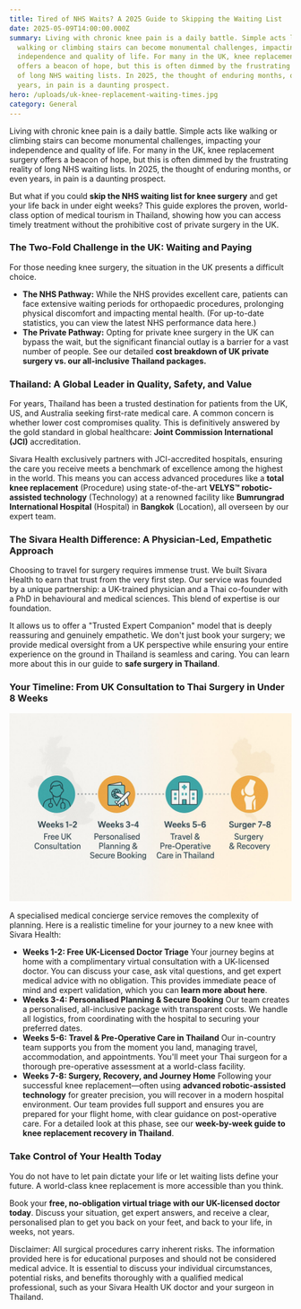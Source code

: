 ```yaml
---
title: Tired of NHS Waits? A 2025 Guide to Skipping the Waiting List
date: 2025-05-09T14:00:00.000Z
summary: Living with chronic knee pain is a daily battle. Simple acts like
  walking or climbing stairs can become monumental challenges, impacting your
  independence and quality of life. For many in the UK, knee replacement surgery
  offers a beacon of hope, but this is often dimmed by the frustrating reality
  of long NHS waiting lists. In 2025, the thought of enduring months, or even
  years, in pain is a daunting prospect.
hero: /uploads/uk-knee-replacement-waiting-times.jpg
category: General
---
```

Living with chronic knee pain is a daily battle. Simple acts like walking or climbing stairs can become monumental challenges, impacting your independence and quality of life. For many in the UK, knee replacement surgery offers a beacon of hope, but this is often dimmed by the frustrating reality of long NHS waiting lists. In 2025, the thought of enduring months, or even years, in pain is a daunting prospect.

But what if you could **skip the NHS waiting list for knee surgery** and get your life back in under eight weeks? This guide explores the proven, world-class option of medical tourism in Thailand, showing how you can access timely treatment without the prohibitive cost of private surgery in the UK.

### **The Two-Fold Challenge in the UK: Waiting and Paying**

For those needing knee surgery, the situation in the UK presents a difficult choice.

* **The NHS Pathway:** While the NHS provides excellent care, patients can face extensive waiting periods for orthopaedic procedures, prolonging physical discomfort and impacting mental health. (For up-to-date statistics, you can view the latest NHS performance data here.)
* **The Private Pathway:** Opting for private knee surgery in the UK can bypass the wait, but the significant financial outlay is a barrier for a vast number of people. See our detailed **cost breakdown of UK private surgery vs. our all-inclusive Thailand packages.**

### **Thailand: A Global Leader in Quality, Safety, and Value**

For years, Thailand has been a trusted destination for patients from the UK, US, and Australia seeking first-rate medical care. A common concern is whether lower cost compromises quality. This is definitively answered by the gold standard in global healthcare: **Joint Commission International (JCI)** accreditation.

Sivara Health exclusively partners with JCI-accredited hospitals, ensuring the care you receive meets a benchmark of excellence among the highest in the world. This means you can access advanced procedures like a **total knee replacement** (Procedure) using state-of-the-art **VELYS™ robotic-assisted technology** (Technology) at a renowned facility like **Bumrungrad International Hospital** (Hospital) in **Bangkok** (Location), all overseen by our expert team.

### **The Sivara Health Difference: A Physician-Led, Empathetic Approach**

Choosing to travel for surgery requires immense trust. We built Sivara Health to earn that trust from the very first step. Our service was founded by a unique partnership: a UK-trained physician and a Thai co-founder with a PhD in behavioural and medical sciences. This blend of expertise is our foundation.

It allows us to offer a "Trusted Expert Companion" model that is deeply reassuring and genuinely empathetic. We don't just book your surgery; we provide medical oversight from a UK perspective while ensuring your entire experience on the ground in Thailand is seamless and caring. You can learn more about this in our guide to **safe surgery in Thailand**.

### **Your Timeline: From UK Consultation to Thai Surgery in Under 8 Weeks**

![sivara health timeline](/uploads/sivara-health-timeline.jpg "sivara health timeline")

A specialised medical concierge service removes the complexity of planning. Here is a realistic timeline for your journey to a new knee with Sivara Health:

* **Weeks 1-2: Free UK-Licensed Doctor Triage** Your journey begins at home with a complimentary virtual consultation with a UK-licensed doctor. You can discuss your case, ask vital questions, and get expert medical advice with no obligation. This provides immediate peace of mind and expert validation, which you can **learn more about here**.
* **Weeks 3-4: Personalised Planning & Secure Booking** Our team creates a personalised, all-inclusive package with transparent costs. We handle all logistics, from coordinating with the hospital to securing your preferred dates.
* **Weeks 5-6: Travel & Pre-Operative Care in Thailand** Our in-country team supports you from the moment you land, managing travel, accommodation, and appointments. You'll meet your Thai surgeon for a thorough pre-operative assessment at a world-class facility.
* **Weeks 7-8: Surgery, Recovery, and Journey Home** Following your successful knee replacement—often using **advanced robotic-assisted technology** for greater precision, you will recover in a modern hospital environment. Our team provides full support and ensures you are prepared for your flight home, with clear guidance on post-operative care. For a detailed look at this phase, see our **week-by-week guide to knee replacement recovery in Thailand**.

### **Take Control of Your Health Today**

You do not have to let pain dictate your life or let waiting lists define your future. A world-class knee replacement is more accessible than you think.

Book your **free, no-obligation virtual triage with our UK-licensed doctor today**. Discuss your situation, get expert answers, and receive a clear, personalised plan to get you back on your feet, and back to your life, in weeks, not years.

Disclaimer: All surgical procedures carry inherent risks. The information provided here is for educational purposes and should not be considered medical advice. It is essential to discuss your individual circumstances, potential risks, and benefits thoroughly with a qualified medical professional, such as your Sivara Health UK doctor and your surgeon in Thailand.
